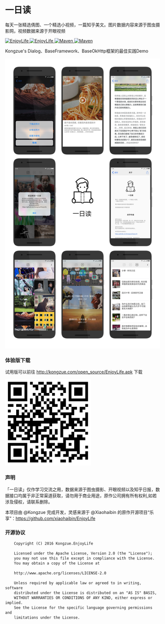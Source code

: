# 一日读
每天一张精选倩图、一个精选小视频，一篇知乎美文。图片数据内容来源于图虫摄影网，视频数据来源于开眼视频

<a href="https://github.com/kongzue/EnjoyLife/">
<img src="https://img.shields.io/badge/EnjoyLife-1.1.0-green.svg" alt="EnjoyLife">
</a>
<a href="https://github.com/kongzue/EnjoyLife/">
<img src="https://img.shields.io/badge/Release-1.1.0-blue.svg" alt="EnjoyLife">
</a>
<a href="http://www.apache.org/licenses/LICENSE-2.0">
<img src="https://img.shields.io/badge/License-Apache%202.0-red.svg" alt="Maven">
</a>
<a href="http://www.kongzue.com">
<img src="https://img.shields.io/badge/Homepage-Kongzue.com-brightgreen.svg" alt="Maven">
</a>

Kongzue's Dialog、BaseFramework、BaseOkHttp框架的最佳实践Demo

![EnjoyLife](https://github.com/kongzue/Res/raw/master/app/src/main/res/mipmap-xxxhdpi/img_photo_onedayread_s.png)

### 体验版下载
试用版可以前往 http://kongzue.com/open_source/EnjoyLife.apk 下载

![Download](https://github.com/kongzue/Res/raw/master/app/src/main/res/mipmap-xxxhdpi/qrcode_download_enjoylife.png)

### 声明
「一日读」仅作学习交流之用，数据来源于图虫摄影、开眼视频以及知乎日报，数据接口均属于非正常渠道获取，请勿用于商业用途，原作公司拥有所有权利,如若涉及侵权，请联系删除。

本项目由 @Kongzue 完成开发，灵感来源于 @Xiaohaibin 的原作开源项目“乐享”：https://github.com/xiaohaibin/EnjoyLife

### 开源协议
```
    Copyright (C) 2016 Kongzue.EnjoyLife

    Licensed under the Apache License, Version 2.0 (the "License");
    you may not use this file except in compliance with the License.
    You may obtain a copy of the License at

    http://www.apache.org/licenses/LICENSE-2.0

    Unless required by applicable law or agreed to in writing, software
    distributed under the License is distributed on an "AS IS" BASIS,
    WITHOUT WARRANTIES OR CONDITIONS OF ANY KIND, either express or implied.
    See the License for the specific language governing permissions and
    limitations under the License.
```
